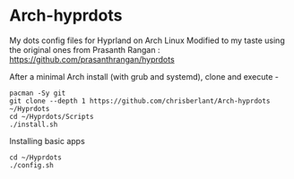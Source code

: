# Arch-hyprdots

My dots config files for Hyprland on Arch Linux
Modified to my taste using the original ones from Prasanth Rangan : https://github.com/prasanthrangan/hyprdots

After a minimal Arch install (with grub and systemd), clone and execute -

```shell
pacman -Sy git
git clone --depth 1 https://github.com/chrisberlant/Arch-hyprdots ~/Hyprdots
cd ~/Hyprdots/Scripts
./install.sh
```

Installing basic apps

```
cd ~/Hyprdots
./config.sh
```
